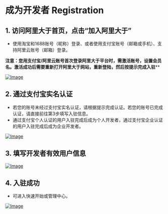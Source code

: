 # 成为开发者 Registration

## 1. 访问阿里大于首页，点击“加入阿里大于”
- 使用淘宝和1688账号（昵称）登录、或者使用支付宝账号（邮箱或手机）、支持阿里云账号（邮箱）登录。   

**注意：您用支付宝/阿里云账号首次登录阿里大于平台时，需激活账号，设置会员名。激活成功后需要重新打开阿里大于网站，重新登陆，然后按提示完成入驻****

[![Image](http://img.alicdn.com/top/i1/LB11NpqKFXXXXbQXFXXXXXXXXXX)](http://img.alicdn.com/top/i1/LB11NpqKFXXXXbQXFXXXXXXXXXX)

## 2. 通过支付宝实名认证
- 若您的账号未经过支付宝实名认证，请根据提示完成认证。若您的账号已完成认证，请直接前往第3步填写入驻信息。
- 通过支付宝个人认证的用户入驻完成后成为个人开发者，通过支付宝企业认证的用户入驻完成后成为企业开发者。

[![Image](http://img.alicdn.com/top/i1/LB1VvxhKFXXXXbcXFXXXXXXXXXX)](http://img.alicdn.com/top/i1/LB1VvxhKFXXXXbcXFXXXXXXXXXX)

## 3. 填写开发者有效用户信息

[![Image](http://img.alicdn.com/top/i1/LB1f0BsKFXXXXa5XpXXXXXXXXXX)](http://img.alicdn.com/top/i1/LB1f0BsKFXXXXa5XpXXXXXXXXXX)

## 4. 入驻成功
- 可进入快速开始或管理中心。

[![Image](http://img.alicdn.com/top/i1/LB1hzpaKFXXXXXkaXXXXXXXXXXX)](http://img.alicdn.com/top/i1/LB1hzpaKFXXXXXkaXXXXXXXXXXX)